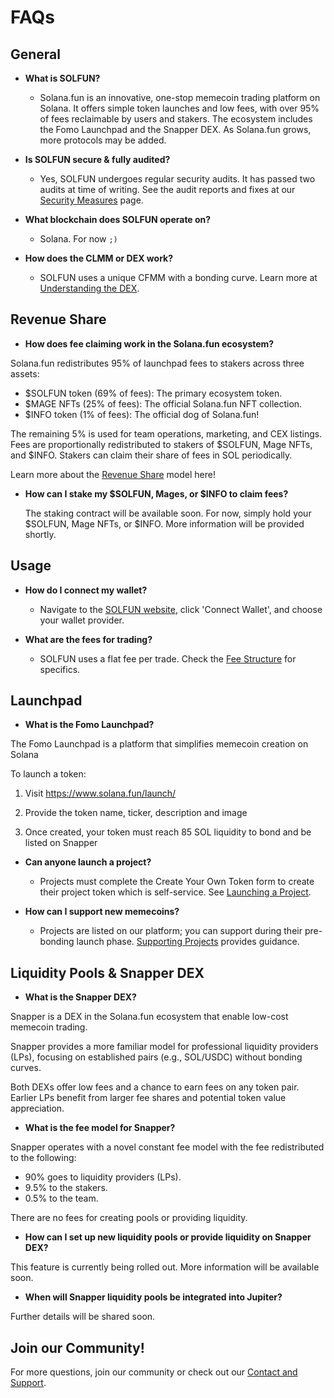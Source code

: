 # FAQs

## General

* **What is SOLFUN?**

  * Solana.fun is an innovative, one-stop memecoin trading platform on Solana. It offers simple token launches and low fees, with over 95% of fees reclaimable by users and stakers. The ecosystem includes the Fomo Launchpad and the Snapper DEX. As Solana.fun grows, more protocols may be added.

* **Is SOLFUN secure & fully audited?**
  * Yes, SOLFUN undergoes regular security audits. It has passed two audits at time of writing. See the audit reports and fixes at our [Security Measures](../../security-and-audits/security-measures.md) page.

* **What blockchain does SOLFUN operate on?**
  * Solana. For now `;)`

* **How does the CLMM or DEX work?**
  * SOLFUN uses a unique CFMM with a bonding curve. Learn more at [Understanding the DEX](../../solana-dex/understanding-the-dex.md).

## Revenue Share

* **How does fee claiming work in the Solana.fun ecosystem?**

Solana.fun redistributes 95% of launchpad fees to stakers across three assets:

  * $SOLFUN token (69% of fees): The primary ecosystem token.
  * $MAGE NFTs (25% of fees): The official Solana.fun NFT collection.
  * $INFO token (1% of fees): The official dog of Solana.fun!

  The remaining 5% is used for team operations, marketing, and CEX listings. Fees are proportionally redistributed to stakers of $SOLFUN, Mage NFTs, and $INFO. Stakers can claim their share of fees in SOL periodically.

  Learn more about the [Revenue Share](../../getting-started/revenue-share.md) model here!

* **How can I stake my $SOLFUN, Mages, or $INFO to claim fees?**

  The staking contract will be available soon. For now, simply hold your $SOLFUN, Mage NFTs, or $INFO. More information will be provided shortly.

## Usage

* **How do I connect my wallet?**
  * Navigate to the [SOLFUN website](https://solana.fun/), click 'Connect Wallet', and choose your wallet provider.

* **What are the fees for trading?**
  * SOLFUN uses a flat fee per trade. Check the [Fee Structure](../../technical-details/fee-structure.md) for specifics.

## Launchpad

* **What is the Fomo Launchpad?**

The Fomo Launchpad is a platform that simplifies memecoin creation on Solana

To launch a token:

1. Visit https://www.solana.fun/launch/

2. Provide the token name, ticker, description and image

3. Once created, your token must reach 85 SOL liquidity to bond and be listed on Snapper

* **Can anyone launch a project?**
  * Projects must complete the Create Your Own Token form to create their project token which is self-service. See [Launching a Project](../../fomo-launchpad/launching-a-project.md).

* **How can I support new memecoins?**
  * Projects are listed on our platform; you can support during their pre-bonding launch phase. [Supporting Projects](../../fomo-launchpad/supporting-projects.md) provides guidance.

## Liquidity Pools & Snapper DEX

* **What is the Snapper DEX?**

Snapper is a DEX in the Solana.fun ecosystem that enable low-cost memecoin trading.

Snapper provides a more familiar model for professional liquidity providers (LPs), focusing on established pairs (e.g., SOL/USDC) without bonding curves.

Both DEXs offer low fees and a chance to earn fees on any token pair. Earlier LPs benefit from larger fee shares and potential token value appreciation.

* **What is the fee model for Snapper?**

Snapper operates with a novel constant fee model with the fee redistributed to the following:

  * 90% goes to liquidity providers (LPs).
  * 9.5% to the stakers.
  * 0.5% to the team.

There are no fees for creating pools or providing liquidity.

* **How can I set up new liquidity pools or provide liquidity on Snapper DEX?**

This feature is currently being rolled out. More information will be available soon.

* **When will Snapper liquidity pools be integrated into Jupiter?**

Further details will be shared soon.

## Join our Community!

For more questions, join our community or check out our [Contact and Support](../../contact-and-support.md).
